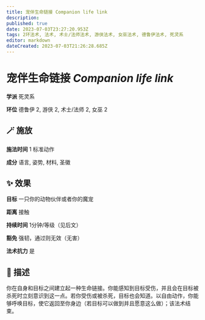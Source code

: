 ```yaml
---
title: 宠伴生命链接 Companion life link
description: 
published: true
date: 2023-07-03T23:27:20.953Z
tags: 2环法术, 法术, 术士/法师法术, 游侠法术, 女巫法术, 德鲁伊法术, 死灵系
editor: markdown
dateCreated: 2023-07-03T21:26:28.685Z
---
```


# **宠伴生命链接** *Companion life link*

**学派** 死灵系 

**环位** 德鲁伊 2, 游侠 2, 术士/法师 2, 女巫 2

## 🪄 施放

**施法时间** 1 标准动作

**成分** 语言, 姿势, 材料, 圣徽

## ✨ 效果 

**目标** 一只你的动物伙伴或者你的魔宠 

**距离** 接触  

**持续时间** 1分钟/等级（见后文） 

**豁免** 强韧，通过则无效（无害）

**法术抗力** 是

## 📖 描述

你在自身和目标之间建立起一种生命链接。你能感知到目标受伤，并且会在目标被杀死时立刻意识到这一点。若你受伤或被杀死，目标也会知道。以自由动作，你能够呼唤目标，使它返回至你身边（若目标可以做到并且愿意这么做）；该法术结束。
    